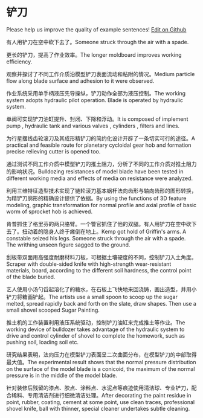 # 铲刀

Please help us improve the quality of example sentences! [Edit on Github](https://github.com/jiyushe/jiyu-example-sentence-source/blob/main/chinese/chandao.md)

<p><span class="chinese">有人用铲刀在空中砍下去了。</span><span class="english">Someone struck through the air with a spade.</span></p>

<p><span class="chinese">更长的铲刀，提高了作业效率。</span><span class="english">The longer moldboard improves working efficiency.</span></p>

<p><span class="chinese">观察并探讨了不同工作介质沿模型铲刀表面流动和粘附的情况。</span><span class="english">Medium particle flow along blade surface and adhesion to it were observed.</span></p>

<p><span class="chinese">作业系统采用单手柄液压先导操纵，铲刀动作全部为液压控制。</span><span class="english">The working system adopts hydraulic pilot operation. Blade is operated by hydraulic system.</span></p>

<p><span class="chinese">单阀可实现铲刀油缸提升、封闭、下降和浮动。</span><span class="english">It is composed of implement pump , hydraulic tank and various valves , cylinders , filters and lines.</span></p>

<p><span class="chinese">为行星摆线齿轮滚刀及其成形精铲刀的简约化设计开辟了一条切实可行的途径。</span><span class="english">A practical and feasible route for planetary cycloidal gear hob and formation precise relieving cutter is opened too.</span></p>

<p><span class="chinese">通过测试不同工作介质中模型铲刀的推土阻力，分析了不同的工作介质对推土阻力的影响状况。</span><span class="english">Bulldozing resistances of model blade have been tested in different working media and effects of media on resistance were analyzed.</span></p>

<p><span class="chinese">利用三维特征造型技术实现了链轮滚刀基本蜗杆法向齿形与轴向齿形的图形转换，为精铲刀廓形的精确设计提供了依据。</span><span class="english">By using the functions of 3D feature modeling, graphic transformation for normal profile and axial profile of basic worm of sprocket hob is achieved.</span></p>

<p><span class="chinese">肯普抓住了格里芬的两只胳臂。一个警官抓住了他的双腿。有人用铲刀在空中砍下去了。扭动着的隐身人终于瘫倒在地上。</span><span class="english">Kemp got hold of Griffin's arms. A constable seized his legs. Someone struck through the air with a spade. The writhing unseen figure sagged to the ground.</span></p>

<p><span class="chinese">刮板带双面用高强度耐磨材料刀板，可根据土壤硬度的不同，控制铲刀入土角度。</span><span class="english">Scraper with double-sided knife with high-strength wear-resistant materials, board, according to the different soil hardness, the control point of the blade buried.</span></p>

<p><span class="chinese">艺人使用小汤勺舀起溶化了的糖水，在石板上飞快地来回浇铸，画出造型，并用小铲刀将糖画铲起。</span><span class="english">The artists use a small spoon to scoop up the sugar melted, spread rapidly back and forth on the slate, draw shapes. Then use a small shovel scooped Sugar Painting.</span></p>

<p><span class="chinese">推土机的工作装置利用液压系统驱动，控制铲刀油缸来完成推土等作业。</span><span class="english">The working device of bulldozer takes advantage of the hydraulic system to drive and control cylinder of shovel to complete the homework, such as pushing soil, loading soil etc.</span></p>

<p><span class="chinese">研究结果表明，法向压力在模型铲刀表面呈二次曲面分布，在模型铲刀的中部取得最大值。</span><span class="english">The experimental result shows that the normal pressure distribution on the surface of the model blade is a conicoid, the maximum of the normal pressure is in the middle of the model blade.</span></p>

<p><span class="chinese">针对装修后残留的漆点、胶点、涂料点、水泥点等痕迹使用清洁球、专业铲刀，配合稀料、专用清洁剂进行细微清洁处理。</span><span class="english">After decorating the paint residue in point, rubber, coating, cement at some point, use clean traces, professional shovel knife, ball with thinner, special cleaner undertakes subtle cleaning.</span></p>

